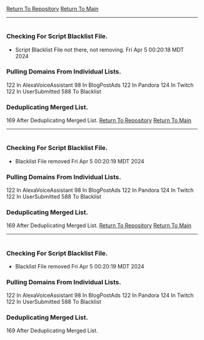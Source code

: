 [Return To Repository](https://github.com/DigitalWarrior/piholeparser/)
[Return To Main](https://github.com/DigitalWarrior/piholeparser/blob/master/RecentRunLogs/Mainlog.md)
____________________________________
# 
### Checking For Script Blacklist File.
* Script Blacklist File not there, not removing. Fri Apr  5 00:20:18 MDT 2024
### Pulling Domains From Individual Lists.
122 In AlexaVoiceAssistant
98 In BlogPostAds
122 In Pandora
124 In Twitch
122 In UserSubmitted
588 To Blacklist
### Deduplicating Merged List.
169 After Deduplicating Merged List.
[Return To Repository](https://github.com/DigitalWarrior/piholeparser/)
[Return To Main](https://github.com/DigitalWarrior/piholeparser/blob/master/RecentRunLogs/Mainlog.md)
____________________________________
# 
### Checking For Script Blacklist File.
* Blacklist File removed Fri Apr  5 00:20:19 MDT 2024
### Pulling Domains From Individual Lists.
122 In AlexaVoiceAssistant
98 In BlogPostAds
122 In Pandora
124 In Twitch
122 In UserSubmitted
588 To Blacklist
### Deduplicating Merged List.
169 After Deduplicating Merged List.
[Return To Repository](https://github.com/DigitalWarrior/piholeparser/)
[Return To Main](https://github.com/DigitalWarrior/piholeparser/blob/master/RecentRunLogs/Mainlog.md)
____________________________________
# 
### Checking For Script Blacklist File.
* Blacklist File removed Fri Apr  5 00:20:19 MDT 2024
### Pulling Domains From Individual Lists.
122 In AlexaVoiceAssistant
98 In BlogPostAds
122 In Pandora
124 In Twitch
122 In UserSubmitted
588 To Blacklist
### Deduplicating Merged List.
169 After Deduplicating Merged List.
